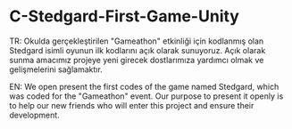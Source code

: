 # C-Stedgard-First-Game-Unity

TR: Okulda gerçekleştirilen "Gameathon" etkinliği için kodlanmış olan Stedgard isimli oyunun ilk kodlarını açık olarak sunuyoruz. Açık olarak sunma amacımız projeye yeni girecek dostlarımıza yardımcı olmak ve gelişmelerini sağlamaktır.

EN: We open present the first codes of the game named Stedgard, which was coded for the "Gameathon" event. Our purpose to present it openly is to help our new friends who will enter this project and ensure their development.
